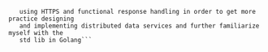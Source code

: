 ```[WIP] First iteration on developing a fault-tolerant key/value store akin to Cassandra
   using HTTPS and functional response handling in order to get more practice designing
   and implementing distributed data services and further familiarize myself with the
   std lib in Golang```
